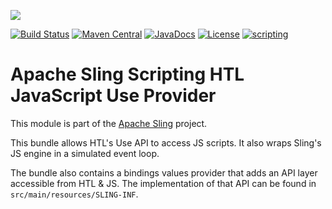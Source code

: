[<img src="https://sling.apache.org/res/logos/sling.png"/>](https://sling.apache.org)

 [![Build Status](https://builds.apache.org/buildStatus/icon?job=Sling/sling-org-apache-sling-scripting-sightly-js-provider/master)](https://builds.apache.org/job/Sling/job/sling-org-apache-sling-scripting-sightly-js-provider/job/master) [![Maven Central](https://maven-badges.herokuapp.com/maven-central/org.apache.sling/org.apache.sling.scripting.sightly.js.provider/badge.svg)](https://search.maven.org/#search%7Cga%7C1%7Cg%3A%22org.apache.sling%22%20a%3A%22org.apache.sling.scripting.sightly.js.provider%22) [![JavaDocs](https://www.javadoc.io/badge/org.apache.sling/org.apache.sling.scripting.sightly.js.provider.svg)](https://www.javadoc.io/doc/org.apache.sling/org.apache.sling.scripting.sightly.js.provider) [![License](https://img.shields.io/badge/License-Apache%202.0-blue.svg)](https://www.apache.org/licenses/LICENSE-2.0) [![scripting](https://sling.apache.org/badges/group-scripting.svg)](https://github.com/apache/sling-aggregator/blob/master/docs/groups/scripting.md)

# Apache Sling Scripting HTL JavaScript Use Provider

This module is part of the [Apache Sling](https://sling.apache.org) project.

This bundle allows HTL's Use API to access JS scripts. It also wraps Sling's JS engine in a simulated event loop.

The bundle also contains a bindings values provider that adds an API layer accessible from HTL & JS. The implementation of that API can be found in `src/main/resources/SLING-INF`.

